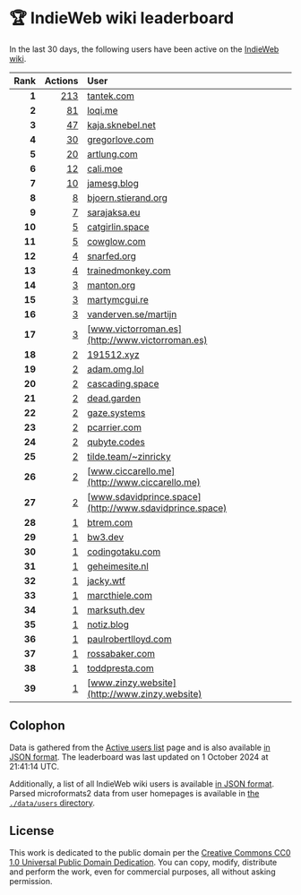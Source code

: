# 🏆 IndieWeb wiki leaderboard

In the last 30 days, the following users have been active on the [IndieWeb wiki](https://indieweb.org).

| Rank | Actions | User |
|-----:|--------:|:-----|
| **1** | [213](https://indieweb.org/Special:Contributions/Tantek.com) | [tantek.com](http://tantek.com) |
| **2** | [81](https://indieweb.org/Special:Contributions/Loqi.me) | [loqi.me](http://loqi.me) |
| **3** | [47](https://indieweb.org/Special:Contributions/Kaja.sknebel.net) | [kaja.sknebel.net](http://kaja.sknebel.net) |
| **4** | [30](https://indieweb.org/Special:Contributions/Gregorlove.com) | [gregorlove.com](http://gregorlove.com) |
| **5** | [20](https://indieweb.org/Special:Contributions/Artlung.com) | [artlung.com](http://artlung.com) |
| **6** | [12](https://indieweb.org/Special:Contributions/Cali.moe) | [cali.moe](http://cali.moe) |
| **7** | [10](https://indieweb.org/Special:Contributions/Jamesg.blog) | [jamesg.blog](http://jamesg.blog) |
| **8** | [8](https://indieweb.org/Special:Contributions/Bjoern.stierand.org) | [bjoern.stierand.org](http://bjoern.stierand.org) |
| **9** | [7](https://indieweb.org/Special:Contributions/Sarajaksa.eu) | [sarajaksa.eu](http://sarajaksa.eu) |
| **10** | [5](https://indieweb.org/Special:Contributions/Catgirlin.space) | [catgirlin.space](http://catgirlin.space) |
| **11** | [5](https://indieweb.org/Special:Contributions/Cowglow.com) | [cowglow.com](http://cowglow.com) |
| **12** | [4](https://indieweb.org/Special:Contributions/Snarfed.org) | [snarfed.org](http://snarfed.org) |
| **13** | [4](https://indieweb.org/Special:Contributions/Trainedmonkey.com) | [trainedmonkey.com](http://trainedmonkey.com) |
| **14** | [3](https://indieweb.org/Special:Contributions/Manton.org) | [manton.org](http://manton.org) |
| **15** | [3](https://indieweb.org/Special:Contributions/Martymcgui.re) | [martymcgui.re](http://martymcgui.re) |
| **16** | [3](https://indieweb.org/Special:Contributions/Vanderven.se_martijn) | [vanderven.se/martijn](http://vanderven.se/martijn) |
| **17** | [3](https://indieweb.org/Special:Contributions/Www.victorroman.es) | [www.victorroman.es](http://www.victorroman.es) |
| **18** | [2](https://indieweb.org/Special:Contributions/191512.xyz) | [191512.xyz](http://191512.xyz) |
| **19** | [2](https://indieweb.org/Special:Contributions/Adam.omg.lol) | [adam.omg.lol](http://adam.omg.lol) |
| **20** | [2](https://indieweb.org/Special:Contributions/Cascading.space) | [cascading.space](http://cascading.space) |
| **21** | [2](https://indieweb.org/Special:Contributions/Dead.garden) | [dead.garden](http://dead.garden) |
| **22** | [2](https://indieweb.org/Special:Contributions/Gaze.systems) | [gaze.systems](http://gaze.systems) |
| **23** | [2](https://indieweb.org/Special:Contributions/Pcarrier.com) | [pcarrier.com](http://pcarrier.com) |
| **24** | [2](https://indieweb.org/Special:Contributions/Qubyte.codes) | [qubyte.codes](http://qubyte.codes) |
| **25** | [2](https://indieweb.org/Special:Contributions/Tilde.team_~zinricky) | [tilde.team/~zinricky](http://tilde.team/~zinricky) |
| **26** | [2](https://indieweb.org/Special:Contributions/Www.ciccarello.me) | [www.ciccarello.me](http://www.ciccarello.me) |
| **27** | [2](https://indieweb.org/Special:Contributions/Www.sdavidprince.space) | [www.sdavidprince.space](http://www.sdavidprince.space) |
| **28** | [1](https://indieweb.org/Special:Contributions/Btrem.com) | [btrem.com](http://btrem.com) |
| **29** | [1](https://indieweb.org/Special:Contributions/Bw3.dev) | [bw3.dev](http://bw3.dev) |
| **30** | [1](https://indieweb.org/Special:Contributions/Codingotaku.com) | [codingotaku.com](http://codingotaku.com) |
| **31** | [1](https://indieweb.org/Special:Contributions/Geheimesite.nl) | [geheimesite.nl](http://geheimesite.nl) |
| **32** | [1](https://indieweb.org/Special:Contributions/Jacky.wtf) | [jacky.wtf](http://jacky.wtf) |
| **33** | [1](https://indieweb.org/Special:Contributions/Marcthiele.com) | [marcthiele.com](http://marcthiele.com) |
| **34** | [1](https://indieweb.org/Special:Contributions/Marksuth.dev) | [marksuth.dev](http://marksuth.dev) |
| **35** | [1](https://indieweb.org/Special:Contributions/Notiz.blog) | [notiz.blog](http://notiz.blog) |
| **36** | [1](https://indieweb.org/Special:Contributions/Paulrobertlloyd.com) | [paulrobertlloyd.com](http://paulrobertlloyd.com) |
| **37** | [1](https://indieweb.org/Special:Contributions/Rossabaker.com) | [rossabaker.com](http://rossabaker.com) |
| **38** | [1](https://indieweb.org/Special:Contributions/Toddpresta.com) | [toddpresta.com](http://toddpresta.com) |
| **39** | [1](https://indieweb.org/Special:Contributions/Www.zinzy.website) | [www.zinzy.website](http://www.zinzy.website) |


## Colophon

Data is gathered from the [Active users list](https://indieweb.org/Special:ActiveUsers) page and is also available [in JSON format](https://github.com/jgarber623/indieweb-wiki-leaderboard/blob/main/data/leaderboard.json). The leaderboard was last updated on 1 October 2024 at 21:41:14 UTC.

Additionally, a list of all IndieWeb wiki users is available [in JSON format](https://github.com/jgarber623/indieweb-wiki-leaderboard/blob/main/data/users.json). Parsed microformats2 data from user homepages is available in [the `./data/users` directory](https://github.com/jgarber623/indieweb-wiki-leaderboard/blob/main/data/users).

## License

This work is dedicated to the public domain per the [Creative Commons CC0 1.0 Universal Public Domain Dedication](https://creativecommons.org/publicdomain/zero/1.0/). You can copy, modify, distribute and perform the work, even for commercial purposes, all without asking permission.
